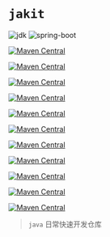 # `jakit`

![jdk](https://img.shields.io/badge/openjdk-1.8%2B-red?logo=openjdk&logoColor=red&style=flat-square) ![spring-boot](https://img.shields.io/badge/spring--boot-2.5.0+-brightgreen?logo=springboot&logoColor=brightgreen&style=flat-square)

[![Maven Central](https://img.shields.io/maven-central/v/com.yhyzgn.jakit/util?color=green&label=util&logo=apachemaven&logoColor=c71a36&style=flat-square)](./util/README.md) 

[![Maven Central](https://img.shields.io/maven-central/v/com.yhyzgn.jakit/jakit-spring-boot-starter?color=13aa52&label=jakit-spring-boot-starter&logo=apachemaven&logoColor=c71a36&style=flat-square)](./jakit-spring-boot-starter/README.md) 

[![Maven Central](https://img.shields.io/maven-central/v/com.yhyzgn.jakit/crypto-spring-boot-starter?color=3eaf7c&label=crypto-spring-boot-starter&logo=apachemaven&logoColor=c71a36&style=flat-square)](./crypto-spring-boot-starter/README.md) 

[![Maven Central](https://img.shields.io/maven-central/v/com.yhyzgn.jakit/dynamic-datasource-jpa-spring-boot-starter?color=blueviolet&label=dynamic-datasource-jpa-spring-boot-starter&logo=apachemaven&logoColor=c71a36&style=flat-square)](./dynamic-datasource-jpa-spring-boot-starter/README.md) 

[![Maven Central](https://img.shields.io/maven-central/v/com.yhyzgn.jakit/dynamic-datasource-mybatis-spring-boot-starter?color=blueviolet&label=dynamic-datasource-mybatis-spring-boot-starter&logo=apachemaven&logoColor=c71a36&style=flat-square)](./dynamic-datasource-mybatis-spring-boot-starter/README.md) 

[![Maven Central](https://img.shields.io/maven-central/v/com.yhyzgn.jakit/dynamic-datasource-mongo-spring-boot-starter?color=blueviolet&label=dynamic-datasource-mongo-spring-boot-starter&logo=apachemaven&logoColor=c71a36&style=flat-square)](./dynamic-datasource-mongo-spring-boot-starter/README.md) 

[![Maven Central](https://img.shields.io/maven-central/v/com.yhyzgn.jakit/dynamic-datasource-redis-spring-boot-starter?color=blueviolet&label=dynamic-datasource-redis-spring-boot-starter&logo=apachemaven&logoColor=c71a36&style=flat-square)](./dynamic-datasource-redis-spring-boot-starter/README.md) 

[![Maven Central](https://img.shields.io/maven-central/v/com.yhyzgn.jakit/logger-tracing-spring-boot-starter?color=orange&label=logger-tracing-spring-boot-starter&logo=apachemaven&logoColor=c71a36&style=flat-square)](./logger-tracing-spring-boot-starter/README.md) 

[![Maven Central](https://img.shields.io/maven-central/v/com.yhyzgn.jakit/operation-logging-spring?color=yellowgreen&label=operation-logging-spring&logo=apachemaven&logoColor=c71a36&style=flat-square)](./operation-logging-spring/README.md) 

[![Maven Central](https://img.shields.io/maven-central/v/com.yhyzgn.jakit/operation-logging-jpa-spring-boot-starter?color=yellowgreen&label=operation-logging-jpa-spring-boot-starter&logo=apachemaven&logoColor=c71a36&style=flat-square)](./operation-logging-jpa-spring-boot-starter/README.md) 

[![Maven Central](https://img.shields.io/maven-central/v/com.yhyzgn.jakit/operation-logging-mybatis-spring-boot-starter?color=yellowgreen&label=operation-logging-mybatis-spring-boot-starter&logo=apachemaven&logoColor=c71a36&style=flat-square)](./operation-logging-mybatis-spring-boot-starter/README.md) 



> `java` 日常快速开发仓库


